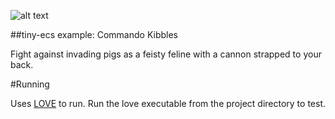 ![alt text](https://github.com/bakpakin/tiny-ecs/raw/demo-commandokibbles/preview.gif)

##tiny-ecs example: Commando Kibbles

Fight against invading pigs as a feisty feline with a cannon strapped to your back.

#Running

Uses [LOVE](https://love2d.org/) to run. Run the love executable from the project directory to test.
